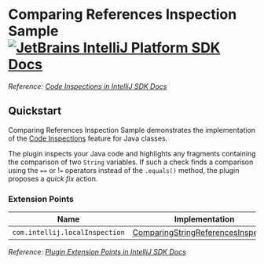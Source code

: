 # Comparing References Inspection Sample [![JetBrains IntelliJ Platform SDK Docs](https://jb.gg/badges/docs.svg)][docs]
*Reference: [Code Inspections in IntelliJ SDK Docs][docs:code_inspections]*

## Quickstart

Comparing References Inspection Sample demonstrates the implementation of the [Code Inspections][docs:code_inspections] feature for Java classes.

The plugin inspects your Java code and highlights any fragments containing the comparison of two `String` variables.
If such a check finds a comparison using the `==` or !`=` operators instead of the `.equals()` method, the plugin proposes a *quick fix* action.

### Extension Points

| Name                           | Implementation                                                                  | Extension Point Class                 |
|--------------------------------|---------------------------------------------------------------------------------|---------------------------------------|
| `com.intellij.localInspection` | [ComparingStringReferencesInspection][file:ComparingStringReferencesInspection] | `AbstractBaseJavaLocalInspectionTool` |

*Reference: [Plugin Extension Points in IntelliJ SDK Docs][docs:ep]*


[docs]: https://plugins.jetbrains.com/docs/intellij/
[docs:code_inspections]: https://plugins.jetbrains.com/docs/intellij/code-inspections.html
[docs:ep]: https://plugins.jetbrains.com/docs/intellij/plugin-extensions.html

[file:ComparingStringReferencesInspection]: ./src/main/java/org/intellij/sdk/codeInspection/ComparingStringReferencesInspection.java
